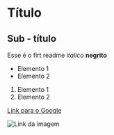 # Título

## Sub - título

Esse é o firt readme
*italico*
**negrito**

- Elemento 1
- Elemento 2

1) Elemento 1
2) Elemento 2


[Link para o Google](https://www.google.com)

![Link da imagem](https://hermes.dio.me/articles/cover/e34ac480-ce44-439a-b28b-1845bd195afe.png)